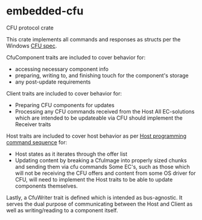 # embedded-cfu
CFU protocol crate

This crate implements all commands and responses as structs per the Windows [CFU spec](https://learn.microsoft.com/en-us/windows-hardware/drivers/cfu/cfu-specification).

CfuComponent traits are included to cover behavior for:
- accessing necessary component info
- preparing, writing to, and finishing touch for the component's storage
- any post-update requirements

Client traits are included to cover behavior for:
- Preparing CFU components for updates
- Processing any CFU commands received from the Host
All EC-solutions which are intended to be updateable via CFU should implement the Receiver traits

Host traits are included to cover host behavior as per [Host programming command sequence](https://learn.microsoft.com/en-us/windows-hardware/drivers/cfu/cfu-specification#41-firmware-update-programming-command-sequence) for:
- Host states as it iterates through the offer list
- Updating content by breaking a CfuImage into properly sized chunks and sending them via cfu commands
Some EC's, such as those which will not be receiving the CFU offers and content from some OS driver for CFU, will need to implement the Host traits to be able to update components themselves.

Lastly, a CfuWriter trait is defined which is intended as bus-agnostic. It serves the dual purpose of communicating between the Host and Client as well as writing/reading to a component itself.
